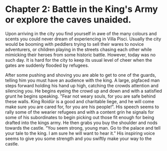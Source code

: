 # Chapter 2: Battle in the King's Army or explore the caves unaided.

Upon arriving in the city you find yourself in awe of the many colours and scents you could never dream of experiencing in Villa Pisci. Usually the city would be booming with peddlers trying to sell their wares to novice adventurers, or children playing in the streets chasing each other while mimicking their heroes from some historic battle. However, today was no such day. It is hard for the city to keep its usual level of cheer when the gates are suddenly flooded by refugees.

After some pushing and shoving you are able to get to one of the guards, telling him you must have an audience with the king. A large, pigfaced man steps forward holding his hand up high, catching the crowds attention and silencing you. He begins eyeing the crowd up and down and with a satisfied grunt he begins speaking. "Fear not weary souls, for you are safe behind these walls. King Roidür is a good and charitable liege, and he will come make sure you are cared for, for you are his people!". His speech seems to rally some of the wearier refugees and with a content grin he signals for some of his subordinates to begin picking out those fit enough for being drafted into the kings army. He then grabs you buy the shoulder and nods towards the castle. “You seem strong, young man. Go to the palace and tell your tale to the king. I am sure he will want to hear it.” His inspiring voice seems to give you some strength and you swiftly make your way to the castle.
